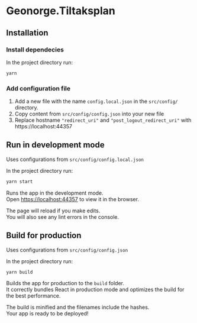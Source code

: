 # Geonorge.Tiltaksplan

## Installation

### Install dependecies
In the project directory run:
```sh
yarn
```

### Add configuration file
1. Add a new file with the name `config.local.json` in the `src/config/` directory.
2. Copy content from `src/config/config.json` into your new file
3. Replace hostname `"redirect_uri"` and `"post_logout_redirect_uri"` with https://localhost:44357


## Run in development mode
Uses configurations from `src/config/config.local.json`

In the project directory run:
```sh
yarn start
```

Runs the app in the development mode.<br>
Open [https://localhost:44357](https://localhost:44357) to view it in the browser.

The page will reload if you make edits.<br>
You will also see any lint errors in the console.

## Build for production
Uses configurations from `src/config/config.json`

In the project directory run:
```sh
yarn build
```

Builds the app for production to the `build` folder.<br>
It correctly bundles React in production mode and optimizes the build for the best performance.

The build is minified and the filenames include the hashes.<br>
Your app is ready to be deployed!
